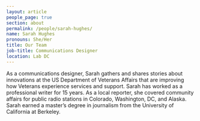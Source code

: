 ```yaml
---
layout: article
people_page: true
section: about
permalink: /people/sarah-hughes/
name: Sarah Hughes
pronouns: She/Her
title: Our Team
job-title: Communications Designer
location: Lab DC
---
```


As a communications designer, Sarah gathers and shares stories about innovations at the US Department of Veterans Affairs that are improving how Veterans experience services and support. Sarah has worked as a professional writer for 15 years. As a local reporter, she covered community affairs for public radio stations in Colorado, Washington, DC, and Alaska. Sarah earned a master’s degree in journalism from the University of California at Berkeley.
